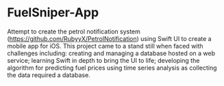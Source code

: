 # FuelSniper-App
Attempt to create the petrol notification system (https://github.com/RubyyX/PetrolNotification) using Swift UI to create a mobile app for iOS.
This project came to a stand still when faced with challenges including: creating and managing a database hosted on a web service; learning Swift in depth
to bring the UI to life; developing the algorithm for predicting fuel prices using time series analysis as collecting the data required a database.

